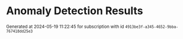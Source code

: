 # Anomaly Detection Results


<sup>Generated at 2024-05-19 11:22:45 for subscription with id `4913be3f-a345-4652-9bba-767418dd25e3`</sup>

